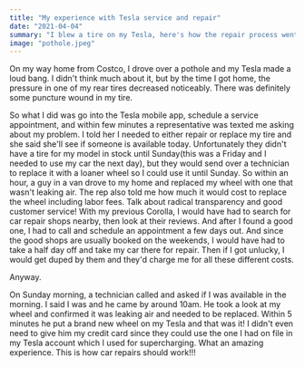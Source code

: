 ```yaml
---
title: "My experience with Tesla service and repair"
date: "2021-04-04"
summary: "I blew a tire on my Tesla, here's how the repair process went"
image: "pothole.jpeg"
---
```


On my way home from Costco, I drove over a pothole and my Tesla made a loud bang. I didn't think much about it, but by the time I got home, the pressure in one of my rear tires decreased noticeably. There was definitely some puncture wound in my tire.

So what I did was go into the Tesla mobile app, schedule a service appointment, and within few minutes a representative was texted me asking about my problem. I told her I needed to either repair or replace my tire and she said she'll see if someone is available today. Unfortunately they didn't have a tire for my model in stock until Sunday(this was a Friday and I needed to use my car the next day), but they would send over a technician to replace it with a loaner wheel so I could use it until Sunday. So within an hour, a guy in a van drove to my home and replaced my wheel with one that wasn't leaking air. The rep also told me how much it would cost to replace the wheel including labor fees. Talk about radical transparency and good customer service! With my previous Corolla, I would have had to search for car repair shops nearby, then look at their reviews. And after I found a good one, I had to call and schedule an appointment a few days out. And since the good shops are usually booked on the weekends, I would have had to take a half day off and take my car there for repair. Then if I got unlucky, I would get duped by them and they'd charge me for all these different costs.

Anyway.

On Sunday morning, a technician called and asked if I was available in the morning. I said I was and he came by around 10am. He took a look at my wheel and confirmed it was leaking air and needed to be replaced. Within 5 minutes he put a brand new wheel on my Tesla and that was it! I didn't even need to give him my credit card since they could use the one I had on file in my Tesla account which I used for supercharging. What an amazing experience. This is how car repairs should work!!!
